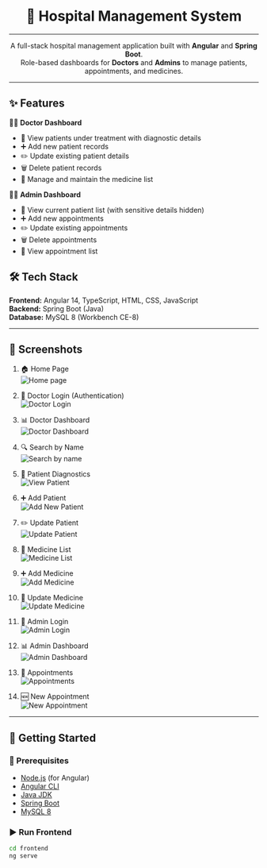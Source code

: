 
<h1 align="center"> 🏥 Hospital Management System </h1>

---
<p align="center">
A full-stack hospital management application built with <b>Angular</b> and <b>Spring Boot</b>.<br>
Role-based dashboards for <b>Doctors</b> and <b>Admins</b> to manage patients, appointments, and medicines.
</p>
 
---
## ✨ Features  

👨‍⚕️ **Doctor Dashboard**  
- 👀 View patients under treatment with diagnostic details  
- ➕ Add new patient records  
- ✏️ Update existing patient details  
- 🗑️ Delete patient records  
- 💊 Manage and maintain the medicine list  

🧑‍💼 **Admin Dashboard**  
- 👀 View current patient list (with sensitive details hidden)  
- ➕ Add new appointments  
- ✏️ Update existing appointments  
- 🗑️ Delete appointments  
- 👀 View appointment list  

## 🛠️ Tech Stack  

**Frontend:** Angular 14, TypeScript, HTML, CSS, JavaScript  
**Backend:** Spring Boot (Java)  
**Database:** MySQL 8 (Workbench CE-8)  

---
## 📸 Screenshots  

1. 🏠 Home Page  
   ![Home page](src/assets/home.png)  

2. 🔑 Doctor Login (Authentication)  
   ![Doctor Login](src/assets/docter.png)  

3. 📊 Doctor Dashboard  
   ![Doctor Dashboard](src/assets/docdash.png)  

4. 🔍 Search by Name  
   ![Search by name](src/assets/serch.png)  

5. 🧾 Patient Diagnostics  
   ![View Patient](src/assets/viewp.png)  

6. ➕ Add Patient  
   ![Add New Patient](src/assets/newp.png)  

7. ✏️ Update Patient  
   ![Update Patient](src/assets/upp.png)  

8. 💊 Medicine List  
   ![Medicine List](src/assets/mlist.png)  

9. ➕ Add Medicine  
   ![Add Medicine](src/assets/newm.png)  

10. 🔄 Update Medicine  
    ![Update Medicine](src/assets/upm.png)  

11. 🔑 Admin Login  
    ![Admin Login](src/assets/admin.png)  

12. 📊 Admin Dashboard  
    ![Admin Dashboard](src/assets/addash.png)  

13. 📅 Appointments  
    ![Appointments](src/assets/applist.png)  

14. 🆕 New Appointment  
    ![New Appointment](src/assets/newapp.png)  
---
## 🚀 Getting Started  

### 📌 Prerequisites  
- [Node.js](https://nodejs.org/) (for Angular)  
- [Angular CLI](https://angular.io/cli)  
- [Java JDK](https://www.oracle.com/java/)  
- [Spring Boot](https://spring.io/projects/spring-boot)  
- [MySQL 8](https://dev.mysql.com/downloads/mysql/)  

### ▶️ Run Frontend  
```bash
cd frontend
ng serve
   
   
